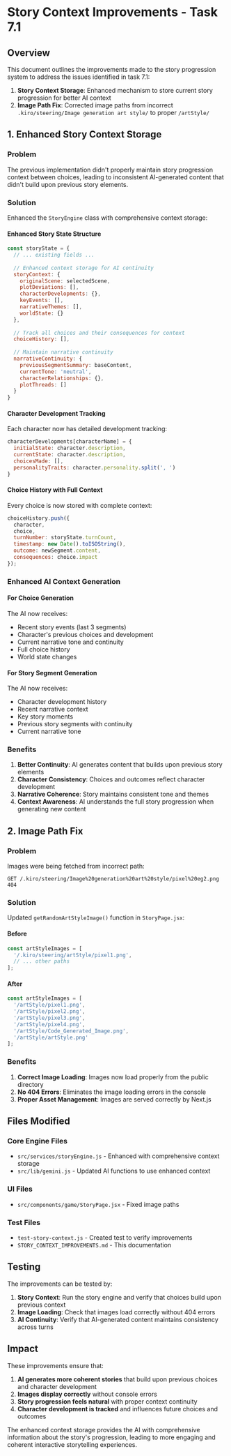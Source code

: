 # Story Context Improvements - Task 7.1

## Overview

This document outlines the improvements made to the story progression system to address the issues identified in task 7.1:

1. **Story Context Storage**: Enhanced mechanism to store current story progression for better AI context
2. **Image Path Fix**: Corrected image paths from incorrect `.kiro/steering/Image generation art style/` to proper `/artStyle/`

## 1. Enhanced Story Context Storage

### Problem
The previous implementation didn't properly maintain story progression context between choices, leading to inconsistent AI-generated content that didn't build upon previous story elements.

### Solution
Enhanced the `StoryEngine` class with comprehensive context storage:

#### Enhanced Story State Structure
```javascript
const storyState = {
  // ... existing fields ...
  
  // Enhanced context storage for AI continuity
  storyContext: {
    originalScene: selectedScene,
    plotDeviations: [],
    characterDevelopments: {},
    keyEvents: [],
    narrativeThemes: [],
    worldState: {}
  },
  
  // Track all choices and their consequences for context
  choiceHistory: [],
  
  // Maintain narrative continuity
  narrativeContinuity: {
    previousSegmentSummary: baseContent,
    currentTone: 'neutral',
    characterRelationships: {},
    plotThreads: []
  }
}
```

#### Character Development Tracking
Each character now has detailed development tracking:
```javascript
characterDevelopments[characterName] = {
  initialState: character.description,
  currentState: character.description,
  choicesMade: [],
  personalityTraits: character.personality.split(', ')
}
```

#### Choice History with Full Context
Every choice is now stored with complete context:
```javascript
choiceHistory.push({
  character,
  choice,
  turnNumber: storyState.turnCount,
  timestamp: new Date().toISOString(),
  outcome: newSegment.content,
  consequences: choice.impact
});
```

### Enhanced AI Context Generation

#### For Choice Generation
The AI now receives:
- Recent story events (last 3 segments)
- Character's previous choices and development
- Current narrative tone and continuity
- Full choice history
- World state changes

#### For Story Segment Generation
The AI now receives:
- Character development history
- Recent narrative context
- Key story moments
- Previous story segments with continuity
- Current narrative tone

### Benefits
1. **Better Continuity**: AI generates content that builds upon previous story elements
2. **Character Consistency**: Choices and outcomes reflect character development
3. **Narrative Coherence**: Story maintains consistent tone and themes
4. **Context Awareness**: AI understands the full story progression when generating new content

## 2. Image Path Fix

### Problem
Images were being fetched from incorrect path:
```
GET /.kiro/steering/Image%20generation%20art%20style/pixel%20eg2.png 404
```

### Solution
Updated `getRandomArtStyleImage()` function in `StoryPage.jsx`:

#### Before
```javascript
const artStyleImages = [
  '/.kiro/steering/artStyle/pixel1.png',
  // ... other paths
];
```

#### After
```javascript
const artStyleImages = [
  '/artStyle/pixel1.png',
  '/artStyle/pixel2.png',
  '/artStyle/pixel3.png',
  '/artStyle/pixel4.png',
  '/artStyle/Code_Generated_Image.png',
  '/artStyle/artStyle.png'
];
```

### Benefits
1. **Correct Image Loading**: Images now load properly from the public directory
2. **No 404 Errors**: Eliminates the image loading errors in the console
3. **Proper Asset Management**: Images are served correctly by Next.js

## Files Modified

### Core Engine Files
- `src/services/storyEngine.js` - Enhanced with comprehensive context storage
- `src/lib/gemini.js` - Updated AI functions to use enhanced context

### UI Files
- `src/components/game/StoryPage.jsx` - Fixed image paths

### Test Files
- `test-story-context.js` - Created test to verify improvements
- `STORY_CONTEXT_IMPROVEMENTS.md` - This documentation

## Testing

The improvements can be tested by:

1. **Story Context**: Run the story engine and verify that choices build upon previous context
2. **Image Loading**: Check that images load correctly without 404 errors
3. **AI Continuity**: Verify that AI-generated content maintains consistency across turns

## Impact

These improvements ensure that:
1. **AI generates more coherent stories** that build upon previous choices and character development
2. **Images display correctly** without console errors
3. **Story progression feels natural** with proper context continuity
4. **Character development is tracked** and influences future choices and outcomes

The enhanced context storage provides the AI with comprehensive information about the story's progression, leading to more engaging and coherent interactive storytelling experiences.